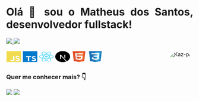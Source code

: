<h1 align="justify">Olá 👋 sou o Matheus dos Santos, desenvolvedor fullstack!</h1>
<div>
  <a href="https://github.com/kazss">
  <img height="180rem" src="https://github-readme-stats.vercel.app/api?username=kazss&show_icons=true&count_private=true&show_icons=true&include_all_commits=true&theme=dracula"/>
  <img height="180rem" src="https://github-readme-stats.vercel.app/api/top-langs/?username=kazss&hide=TeX&layout=compact&theme=dracula"/>
  </a>
</div>
<div style="display: inline_block"><br>
  <img align="center" alt="Kaz-Js" height="30" width="40" src="https://raw.githubusercontent.com/devicons/devicon/master/icons/javascript/javascript-plain.svg">
  <img align="center" alt="Kaz-Ts" height="30" width="40" src="https://raw.githubusercontent.com/devicons/devicon/master/icons/typescript/typescript-plain.svg">
  <img align="center" alt="Kaz-React" height="30" width="40" src="https://raw.githubusercontent.com/devicons/devicon/master/icons/react/react-original.svg">
  <img align="center" alt="Kaz-Next" height="30" width="40" src="https://raw.githubusercontent.com/devicons/devicon/master/icons/nextjs/nextjs-original.svg">
  <img align="center" alt="Kaz-HTML" height="30" width="40" src="https://raw.githubusercontent.com/devicons/devicon/master/icons/html5/html5-original.svg">
  <img align="center" alt="Kaz-CSS" height="30" width="40" src="https://raw.githubusercontent.com/devicons/devicon/master/icons/css3/css3-original.svg">
  <img align="right" alt="Kaz-pic" height="150" style="border-radius:100px;" src="https://github.com/kazss.png?width=300&height=300">
</div>
  
 ##
 
<h3>Quer me conhecer mais? 👇</h3>

<div>
  <a href = "mailto:matheuskazx@gmail.com"><img src="https://img.shields.io/badge/-Gmail-%23333?style=for-the-badge&logo=gmail&logoColor=white" target="_blank"></a>
  <a href="https://www.linkedin.com/in/matheus-santos-437756165/" target="_blank"><img src="https://img.shields.io/badge/-LinkedIn-%230077B5?style=for-the-badge&logo=linkedin&logoColor=white" target="_blank"></a> 
</div>


